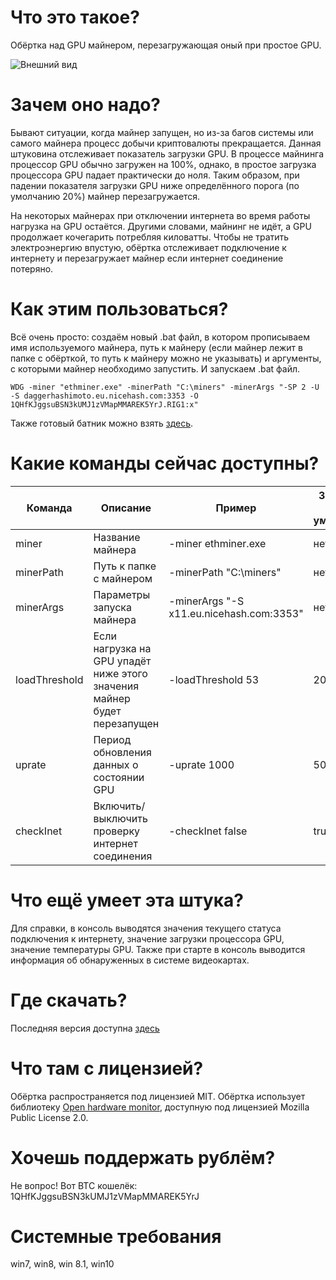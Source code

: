 # Что это такое?

Обёртка над GPU майнером, перезагружающая оный при простое GPU.

![Внешний вид](https://raw.githubusercontent.com/kaseat/MinerWatchdog/master/Screen.png)

# Зачем оно надо?

Бывают ситуации, когда майнер запущен, но из-за багов системы или самого майнера процесс добычи криптовалюты прекращается. Данная штуковина отслеживает показатель загрузки GPU. В процессе майнинга процессор GPU обычно загружен на 100%, однако, в простое загрузка процессора GPU падает практически до ноля. Таким образом, при падении показателя загрузки GPU ниже определённого порога (по умолчанию 20%) майнер перезагружается.

На некоторых майнерах при отключении интернета во время работы нагрузка на GPU остаётся. Другими словами, майнинг не идёт, а GPU продолжает кочегарить потребляя киловатты. Чтобы не тратить электроэнергию впустую, обёртка отслеживает подключение к интернету и перезагружает майнер если интернет соединение потеряно.

# Как этим пользоваться?

Всё очень просто: создаём новый .bat файл, в котором прописываем имя используемого майнера, путь к майнеру (если майнер лежит в папке с обёрткой, то путь к майнеру можно не указывать) и аргументы, с которыми майнер необходимо запустить. И запускаем .bat файл.
```batch
WDG -miner "ethminer.exe" -minerPath "C:\miners" -minerArgs "-SP 2 -U -S daggerhashimoto.eu.nicehash.com:3353 -O 1QHfKJggsuBSN3kUMJ1zVMapMMAREK5YrJ.RIG1:x"
```
Также готовый батник можно взять [здесь](https://github.com/kaseat/MinerWatchdog/blob/master/Builds/1.0.0.0/start.bat).

# Какие команды сейчас доступны?

| Команда | Описание | Пример | Значение по умолчанию |
| ------ | ------ | ------ | ------ |
| miner | Название майнера | -miner ethminer.exe | нет |
| minerPath | Путь к папке с майнером | -minerPath "C:\miners" | нет |
| minerArgs | Параметры запуска майнера | -minerArgs "-S x11.eu.nicehash.com:3353" | нет |
| loadThreshold | Если нагрузка на GPU упадёт ниже этого значения майнер будет перезапущен | -loadThreshold 53 | 20 % |
| uprate | Период обновления данных о состоянии GPU | -uprate 1000 | 5000 ms |
| checkInet | Включить/выключить проверку интернет соединения | -checkInet false | true |

# Что ещё умеет эта штука?

Для справки, в консоль выводятся значения текущего статуса подключения к интернету, значение загрузки процессора GPU, значение температуры GPU. Также при старте в консоль выводится информация об обнаруженных в системе видеокартах.

# Где скачать?

Последняя версия доступна [здесь](https://raw.githubusercontent.com/kaseat/MinerWatchdog/master/Builds/1.0.0.2/WDG.zip)

# Что там с лицензией?

Обёртка распространяется под лицензией MIT. Обёртка использует библиотеку [Open hardware monitor](http://openhardwaremonitor.org/), доступную под лицензией Mozilla Public License 2.0.

# Хочешь поддержать рублём?

Не вопрос! Вот BTC кошелёк: 1QHfKJggsuBSN3kUMJ1zVMapMMAREK5YrJ

# Системные требования
win7, win8, win 8.1, win10
